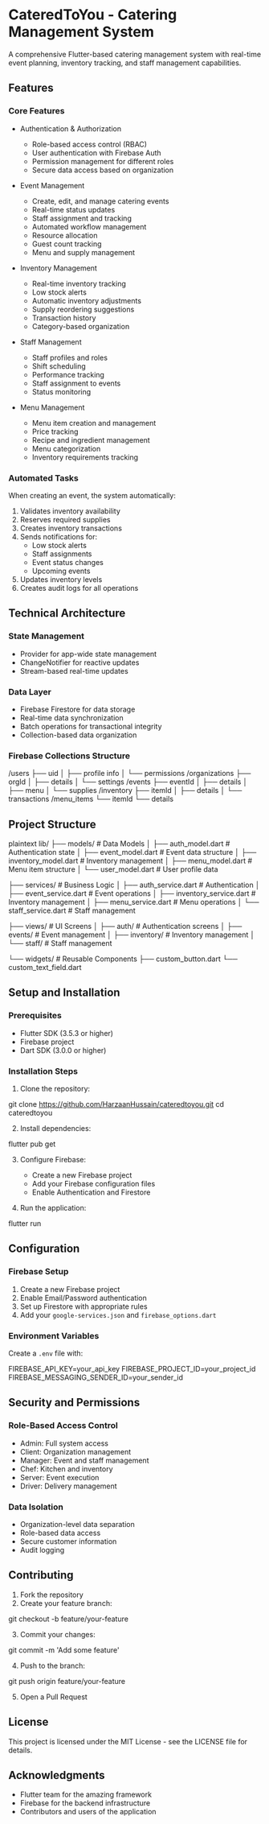 # CateredToYou - Catering Management System

A comprehensive Flutter-based catering management system with real-time event planning, inventory tracking, and staff management capabilities.

## Features

### Core Features
- Authentication & Authorization
  - Role-based access control (RBAC)
  - User authentication with Firebase Auth
  - Permission management for different roles
  - Secure data access based on organization

- Event Management
  - Create, edit, and manage catering events
  - Real-time status updates
  - Staff assignment and tracking
  - Automated workflow management
  - Resource allocation
  - Guest count tracking
  - Menu and supply management

- Inventory Management
  - Real-time inventory tracking
  - Low stock alerts
  - Automatic inventory adjustments
  - Supply reordering suggestions
  - Transaction history
  - Category-based organization

- Staff Management
  - Staff profiles and roles
  - Shift scheduling
  - Performance tracking
  - Staff assignment to events
  - Status monitoring

- Menu Management
  - Menu item creation and management
  - Price tracking
  - Recipe and ingredient management
  - Menu categorization
  - Inventory requirements tracking

### Automated Tasks
When creating an event, the system automatically:
1. Validates inventory availability
2. Reserves required supplies
3. Creates inventory transactions
4. Sends notifications for:
   - Low stock alerts
   - Staff assignments
   - Event status changes
   - Upcoming events
5. Updates inventory levels
6. Creates audit logs for all operations

## Technical Architecture

### State Management
- Provider for app-wide state management
- ChangeNotifier for reactive updates
- Stream-based real-time updates

### Data Layer
- Firebase Firestore for data storage
- Real-time data synchronization
- Batch operations for transactional integrity
- Collection-based data organization

### Firebase Collections Structure
 
/users
  ├── uid
  │   ├── profile info
  │   └── permissions
/organizations
  ├── orgId
  │   ├── details
  │   └── settings
/events
  ├── eventId
  │   ├── details
  │   ├── menu
  │   └── supplies
/inventory
  ├── itemId
  │   ├── details
  │   └── transactions
/menu_items
  └── itemId
      └── details
 

## Project Structure

 plaintext
lib/
├── models/                    # Data Models
│   ├── auth_model.dart       # Authentication state
│   ├── event_model.dart      # Event data structure
│   ├── inventory_model.dart  # Inventory management
│   ├── menu_model.dart       # Menu item structure
│   └── user_model.dart       # User profile data

├── services/                  # Business Logic
│   ├── auth_service.dart     # Authentication
│   ├── event_service.dart    # Event operations
│   ├── inventory_service.dart # Inventory management
│   ├── menu_service.dart     # Menu operations
│   └── staff_service.dart    # Staff management

├── views/                    # UI Screens
│   ├── auth/                # Authentication screens
│   ├── events/             # Event management
│   ├── inventory/          # Inventory management
│   └── staff/              # Staff management

└── widgets/                 # Reusable Components
    ├── custom_button.dart
    └── custom_text_field.dart
 

## Setup and Installation

### Prerequisites
- Flutter SDK (3.5.3 or higher)
- Firebase project
- Dart SDK (3.0.0 or higher)

### Installation Steps

1. Clone the repository:
   
git clone https://github.com/HarzaanHussain/cateredtoyou.git
cd cateredtoyou
 

2. Install dependencies:
   
flutter pub get
 

3. Configure Firebase:
   - Create a new Firebase project
   - Add your Firebase configuration files
   - Enable Authentication and Firestore

4. Run the application:
   
flutter run
 

## Configuration

### Firebase Setup
1. Create a new Firebase project
2. Enable Email/Password authentication
3. Set up Firestore with appropriate rules
4. Add your `google-services.json` and `firebase_options.dart`

### Environment Variables
Create a `.env` file with:
 
FIREBASE_API_KEY=your_api_key
FIREBASE_PROJECT_ID=your_project_id
FIREBASE_MESSAGING_SENDER_ID=your_sender_id
 

## Security and Permissions

### Role-Based Access Control
- Admin: Full system access
- Client: Organization management
- Manager: Event and staff management
- Chef: Kitchen and inventory
- Server: Event execution
- Driver: Delivery management

### Data Isolation
- Organization-level data separation
- Role-based data access
- Secure customer information
- Audit logging

## Contributing

1. Fork the repository
2. Create your feature branch:
   
git checkout -b feature/your-feature
 
3. Commit your changes:
   
git commit -m 'Add some feature'
 
4. Push to the branch:
   
git push origin feature/your-feature
 
5. Open a Pull Request

## License

This project is licensed under the MIT License - see the LICENSE file for details.

## Acknowledgments

- Flutter team for the amazing framework
- Firebase for the backend infrastructure
- Contributors and users of the application